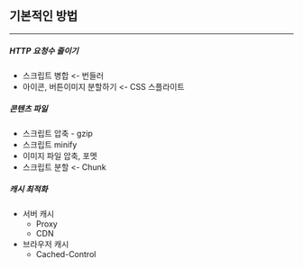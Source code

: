 
## 기본적인 방법
----
##### HTTP 요청수 줄이기
- 스크립트 병합 <- 번들러
- 아이콘, 버튼이미지 분할하기 <- CSS 스플라이트

##### 콘텐츠 파일
- 스크립트 압축 - gzip
- 스크립트 minify
- 이미지 파일 압축, 포멧
- 스크립트 분할 <- Chunk

##### 캐시 최적화
- 서버 캐시
	- Proxy
	- CDN
- 브라우저 캐시
	- Cached-Control